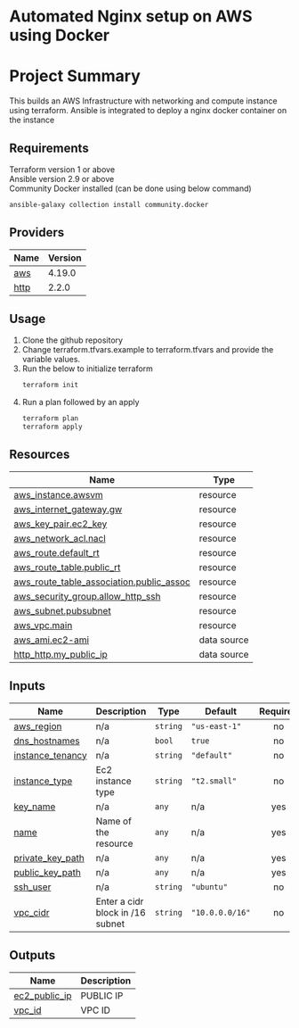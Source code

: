 # Automated Nginx setup on AWS using  Docker

# Project Summary
This builds an AWS Infrastructure with networking and compute instance using terraform.
Ansible is integrated to deploy a nginx docker container on the instance

## Requirements
Terraform version 1 or above\
Ansible version 2.9 or above\
Community Docker installed (can be done using below command)
```bash
ansible-galaxy collection install community.docker
````

## Providers

| Name | Version |
|------|---------|
| <a name="provider_aws"></a> [aws](#provider\_aws) | 4.19.0 |
| <a name="provider_http"></a> [http](#provider\_http) | 2.2.0 |

## Usage
1. Clone the github repository
2. Change terraform.tfvars.example to terraform.tfvars and provide the variable values.
3. Run the below to initialize terraform 
   ``` bash
   terraform init
   ````
4. Run a plan followed by an apply
   ``` bash
   terraform plan 
   terraform apply
   ````

## Resources

| Name | Type |
|------|------|
| [aws_instance.awsvm](https://registry.terraform.io/providers/hashicorp/aws/latest/docs/resources/instance) | resource |
| [aws_internet_gateway.gw](https://registry.terraform.io/providers/hashicorp/aws/latest/docs/resources/internet_gateway) | resource |
| [aws_key_pair.ec2_key](https://registry.terraform.io/providers/hashicorp/aws/latest/docs/resources/key_pair) | resource |
| [aws_network_acl.nacl](https://registry.terraform.io/providers/hashicorp/aws/latest/docs/resources/network_acl) | resource |
| [aws_route.default_rt](https://registry.terraform.io/providers/hashicorp/aws/latest/docs/resources/route) | resource |
| [aws_route_table.public_rt](https://registry.terraform.io/providers/hashicorp/aws/latest/docs/resources/route_table) | resource |
| [aws_route_table_association.public_assoc](https://registry.terraform.io/providers/hashicorp/aws/latest/docs/resources/route_table_association) | resource |
| [aws_security_group.allow_http_ssh](https://registry.terraform.io/providers/hashicorp/aws/latest/docs/resources/security_group) | resource |
| [aws_subnet.pubsubnet](https://registry.terraform.io/providers/hashicorp/aws/latest/docs/resources/subnet) | resource |
| [aws_vpc.main](https://registry.terraform.io/providers/hashicorp/aws/latest/docs/resources/vpc) | resource |
| [aws_ami.ec2-ami](https://registry.terraform.io/providers/hashicorp/aws/latest/docs/data-sources/ami) | data source |
| [http_http.my_public_ip](https://registry.terraform.io/providers/hashicorp/http/latest/docs/data-sources/http) | data source |

## Inputs

| Name | Description | Type | Default | Required |
|------|-------------|------|---------|:--------:|
| <a name="input_aws_region"></a> [aws\_region](#input\_aws\_region) | n/a | `string` | `"us-east-1"` | no |
| <a name="input_dns_hostnames"></a> [dns\_hostnames](#input\_dns\_hostnames) | n/a | `bool` | `true` | no |
| <a name="input_instance_tenancy"></a> [instance\_tenancy](#input\_instance\_tenancy) | n/a | `string` | `"default"` | no |
| <a name="input_instance_type"></a> [instance\_type](#input\_instance\_type) | Ec2 instance type | `string` | `"t2.small"` | no |
| <a name="input_key_name"></a> [key\_name](#input\_key\_name) | n/a | `any` | n/a | yes |
| <a name="input_name"></a> [name](#input\_name) | Name of the resource | `any` | n/a | yes |
| <a name="input_private_key_path"></a> [private\_key\_path](#input\_private\_key\_path) | n/a | `any` | n/a | yes |
| <a name="input_public_key_path"></a> [public\_key\_path](#input\_public\_key\_path) | n/a | `any` | n/a | yes |
| <a name="input_ssh_user"></a> [ssh\_user](#input\_ssh\_user) | n/a | `string` | `"ubuntu"` | no |
| <a name="input_vpc_cidr"></a> [vpc\_cidr](#input\_vpc\_cidr) | Enter a cidr block in /16 subnet | `string` | `"10.0.0.0/16"` | no |

## Outputs

| Name | Description |
|------|-------------|
| <a name="output_ec2_public_ip"></a> [ec2\_public\_ip](#output\_ec2\_public\_ip)  |PUBLIC IP |
| <a name="output_vpc_id"></a> [vpc\_id](#output\_vpc\_id) |  VPC ID |

